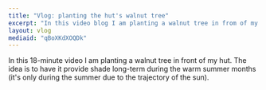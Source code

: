 ```yaml
---
title: "Vlog: planting the hut's walnut tree"
excerpt: "In this video blog I am planting a walnut tree in from of my house."
layout: vlog
mediaid: "qBoXKdXOQDk"
---
```


In this 18-minute video I am planting a walnut tree in front of my
hut. The idea is to have it provide shade long-term during the warm
summer months (it's only during the summer due to the trajectory of
the sun).
